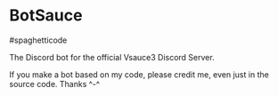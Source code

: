 # BotSauce

#spaghetticode

The Discord bot for the official Vsauce3 Discord Server.

If you make a bot based on my code, please credit me, even just in the source code. Thanks ^-^

